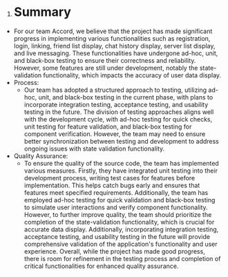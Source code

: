 1. # <a name="_29cp0gkd2ju8"></a>**Summary**
- For our team Accord, we believe that the project has made significant progress in implementing various functionalities such as registration, login, linking, friend list display, chat history display, server list display, and live messaging. These functionalities have undergone ad-hoc, unit, and black-box testing to ensure their correctness and reliability. However, some features are still under development, notably the state-validation functionality, which impacts the accuracy of user data display.
- Process:
  - Our team has adopted a structured approach to testing, utilizing ad-hoc, unit, and black-box testing in the current phase, with plans to incorporate integration testing, acceptance testing, and usability testing in the future. The division of testing approaches aligns well with the development cycle, with ad-hoc testing for quick checks, unit testing for feature validation, and black-box testing for component verification. However, the team may need to ensure better synchronization between testing and development to address ongoing issues with state validation functionality.
- Quality Assurance:
  - To ensure the quality of the source code, the team has implemented various measures. Firstly, they have integrated unit testing into their development process, writing test cases for features before implementation. This helps catch bugs early and ensures that features meet specified requirements. Additionally, the team has employed ad-hoc testing for quick validation and black-box testing to simulate user interactions and verify component functionality. However, to further improve quality, the team should prioritize the completion of the state-validation functionality, which is crucial for accurate data display. Additionally, incorporating integration testing, acceptance testing, and usability testing in the future will provide comprehensive validation of the application's functionality and user experience. Overall, while the project has made good progress, there is room for refinement in the testing process and completion of critical functionalities for enhanced quality assurance.

